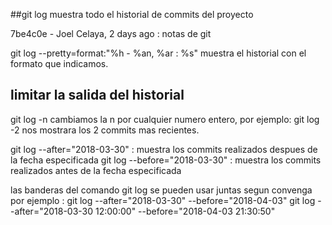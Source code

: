 ##git log 
muestra todo el historial de commits del proyecto

7be4c0e - Joel Celaya,  2 days ago : notas de git


git log --pretty=format:"%h - %an, %ar : %s" 
 muestra el historial con el formato que indicamos. 
 
 ## limitar la salida del historial 
 git log -n  cambiamos la n por cualquier numero entero, por ejemplo:
 git log -2 nos mostrara los 2 commits mas recientes. 
 
 git log --after="2018-03-30"  : muestra los commits realizados despues de la fecha especificada
 git log --before="2018-03-30" : muestra los commits realizados antes de la fecha especificada
 
 las banderas del comando git log se pueden usar juntas segun convenga por ejemplo :
 git log --after="2018-03-30" --before="2018-04-03" 
 git log --after="2018-03-30 12:00:00" --before="2018-04-03 21:30:50" 

